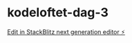 # kodeloftet-dag-3

[Edit in StackBlitz next generation editor ⚡️](https://stackblitz.com/~/github.com/fatpepol/kodeloftet-dag-3)